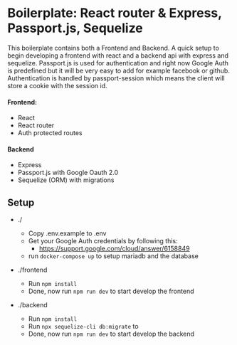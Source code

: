 # Boilerplate: React router & Express, Passport.js, Sequelize

This boilerplate contains both a Frontend and Backend. A quick setup to begin developing a frontend with react and a backend api with express and sequelize. Passport.js is used for authentication and right now Google Auth is predefined but it will be very easy to add for example facebook or github.
Authentication is handled by passport-session which means the client will store a cookie with the session id.

#### Frontend:
- React
- React router
- Auth protected routes

#### Backend
- Express
- Passport.js with Google Oauth 2.0
- Sequelize (ORM) with migrations


## Setup


- ./
    - Copy .env.example to .env
    - Get your Google Auth credentials by following this:
        - https://support.google.com/cloud/answer/6158849
    - run `docker-compose up` to setup mariadb and the database


- ./frontend
    - Run `npm install`
    - Done, now run `npm run dev` to start develop the frontend

- ./backend
    - Run `npm install`
    - Run `npx sequelize-cli db:migrate` to 
    - Done, now run `npm run dev` to start develop the backend
